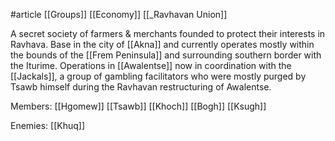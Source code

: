 #article 
[[Groups]]
[[Economy]]
[[_Ravhavan Union]]

A secret society of farmers & merchants founded to protect their interests in Ravhava. Base in the city of [[Akna]] and currently operates mostly within the bounds of the [[Frem Peninsula]] and surrounding southern border with the Iturime.
Operations in [[Awalentse]] now in coordination with the [[Jackals]], a group of gambling facilitators who were mostly purged by Tsawb himself during the Ravhavan restructuring of Awalentse.

Members:
[[Hgomew]]
[[Tsawb]]
[[Khoch]]
[[Bogh]]
[[Ksugh]]

Enemies:
[[Khuq]]